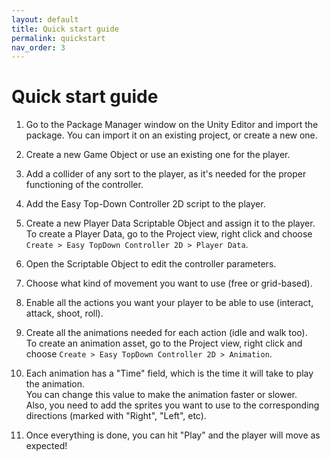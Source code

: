 ```yaml
---
layout: default
title: Quick start guide
permalink: quickstart
nav_order: 3
---
```


# Quick start guide
1. Go to the Package Manager window on the Unity Editor and import the package. You can import it on an existing project, or create a new one.  

2. Create a new Game Object or use an existing one for the player.

3. Add a collider of any sort to the player, as it's needed for the proper functioning of the controller.

4. Add the Easy Top-Down Controller 2D script to the player.

5. Create a new Player Data Scriptable Object and assign it to the player.  
   To create a Player Data, go to the Project view, right click and choose `Create > Easy TopDown Controller 2D > Player Data`.

6. Open the Scriptable Object to edit the controller parameters.

7. Choose what kind of movement you want to use (free or grid-based).

8.  Enable all the actions you want your player to be able to use (interact, attack, shoot, roll).

9.  Create all the animations needed for each action (idle and walk too).  
    To create an animation asset, go to the Project view, right click and choose `Create > Easy TopDown Controller 2D > Animation`.

10. Each animation has a "Time" field, which is the time it will take to play the animation.  
    You can change this value to make the animation faster or slower.  
    Also, you need to add the sprites you want to use to the corresponding directions (marked with "Right", "Left", etc).

11. Once everything is done, you can hit "Play" and the player will move as expected!
